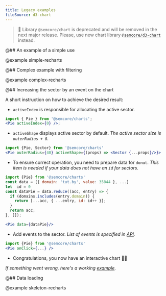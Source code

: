 ```yaml
---
title: Legacy examples
fileSource: d3-chart
---
```


> 🚨 Library `@semcore/chart` is deprecated and will be removed in the next major release. Please, use new chart library [`@semcore/d3-chart`](/data-display/area-chart/area-chart-d3-code/) instead.

@## An example of a simple use

@example simple-recharts

@## Complex example with filtering

@example complex-recharts

@## Increasing the sector by an event on the chart

A short instruction on how to achieve the desired result:

- `activeIndex` is responsible for allocating the active sector.

```jsx
import { Pie } from '@semcore/charts';
<Pie activeIndex={0} />;
```

- `activeShape` displays active sector by default. _The active sector size is `outerRadius + 8`._

```jsx
import {Pie, Sector} from '@semcore/charts'
<Pie outerRadius={40} activeShape={(props) => <Sector {...props}/>}>
```

- To ensure correct operation, you need to prepare data for `donut`. _This item is needed if your data does not have an `id` for sectors._

```jsx
import {Pie} from '@semcore/charts'
const data = [{ domain: 'tut.by', value: 35844 }, ...]
let  id = 0
const dataPie = data.reduce((acc, entry) => {
  if (domains.includes(entry.domain)) {
    return [...acc, { ...entry, id: id++ }];
  }
  return acc;
}, []);

<Pie data={dataPie}/>
```

- Add events to the sector. _List of events is specified in [API](http://recharts.org/en-US/api/Pie)._

```jsx
import {Pie} from '@semcore/charts'
<Pie onClick={...} />
```

- Congratulations, you now have an interactive chart 💪🏼

_If something went wrong, here's a working [example](/data-display/donut-chart/donut-chart-recharts-code/#a6b6cd)._

@## Data loading

@example skeleton-recharts
